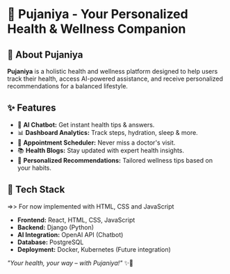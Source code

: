 # 🌸 Pujaniya - Your Personalized Health & Wellness Companion

## 📖 About Pujaniya

**Pujaniya** is a holistic health and wellness platform designed to help users track their health, access AI-powered assistance, and receive personalized recommendations for a balanced lifestyle.

## ✨ Features

- 🔮 **AI Chatbot:** Get instant health tips & answers.
- 📊 **Dashboard Analytics:** Track steps, hydration, sleep & more.
- 🏥 **Appointment Scheduler:** Never miss a doctor's visit.
- 📚 **Health Blogs:** Stay updated with expert health insights.
- 🎯 **Personalized Recommendations:** Tailored wellness tips based on your habits.

## 🚀 Tech Stack

=>> For now implemented with HTML, CSS and JavaScript

- **Frontend:** React, HTML, CSS, JavaScript
- **Backend:** Django (Python)
- **AI Integration:** OpenAI API (Chatbot)
- **Database:** PostgreSQL
- **Deployment:** Docker, Kubernetes (Future integration)

*"Your health, your way – with Pujaniya!"* ✨🌿

